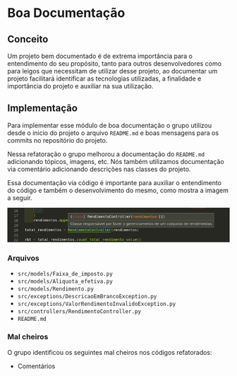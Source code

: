# Boa Documentação

## Conceito

Um projeto bem documentado é de extrema importância para o entendimento do seu propósito, tanto para outros desenvolvedores como para leigos que necessitam de utilizar desse projeto, ao documentar um projeto facilitará identificar as tecnologias utilizadas, a finalidade e importância do projeto e auxiliar na sua utilização.

## Implementação

Para implementar esse módulo de boa documentação o grupo utilizou desde o inicio do projeto o arquivo `README.md` e boas mensagens para os commits no repositório do projeto.

Nessa refatoração o grupo melhorou a documentação do `README.md` adicionando tópicos, imagens, etc. Nós também utilizamos documentação via comentário adicionando descrições nas classes do projeto.

Essa documentação via código é importante para auxiliar o entendimento do código e também o desenvolvimento do mesmo, como mostra a imagem a seguir.

![example3](../img/example3.png)

### Arquivos

* `src/models/Faixa_de_imposto.py`
* `src/models/Aliquota_efetiva.py`
* `src/models/Rendimento.py`
* `src/exceptions/DescricaoEmBrancoException.py`
* `src/exceptions/ValorRendimentoInvalidoException.py`
* `src/controllers/RendimentoController.py`
* `README.md`

### Mal cheiros

O grupo identificou os seguintes mal cheiros nos códigos refatorados:

* Comentários
